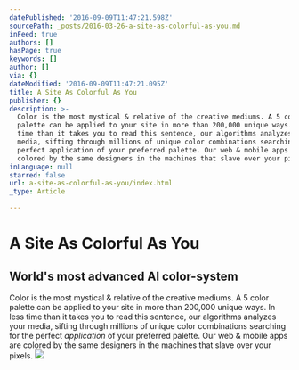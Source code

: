 ```yaml
---
datePublished: '2016-09-09T11:47:21.598Z'
sourcePath: _posts/2016-03-26-a-site-as-colorful-as-you.md
inFeed: true
authors: []
hasPage: true
keywords: []
author: []
via: {}
dateModified: '2016-09-09T11:47:21.095Z'
title: A Site As Colorful As You
publisher: {}
description: >-
  Color is the most mystical & relative of the creative mediums. A 5 color
  palette can be applied to your site in more than 200,000 unique ways. In less
  time than it takes you to read this sentence, our algorithms analyzes your
  media, sifting through millions of unique color combinations searching for the
  perfect application of your preferred palette. Our web & mobile apps are
  colored by the same designers in the machines that slave over your pixels.
inLanguage: null
starred: false
url: a-site-as-colorful-as-you/index.html
_type: Article

---
```

# A Site As Colorful As You

## World's most advanced AI color-system

Color is the most mystical & relative of the creative mediums. A 5 color palette can be applied to your site in more than 200,000 unique ways. In less time than it takes you to read this sentence, our algorithms analyzes your media, sifting through millions of unique color combinations searching for the perfect _application_ of your preferred palette. Our web & mobile apps are colored by the same designers in the machines that slave over your pixels.
![](https://the-grid-user-content.s3-us-west-2.amazonaws.com/edb2e99d-1f05-47d9-a262-6c894931e488.jpg)